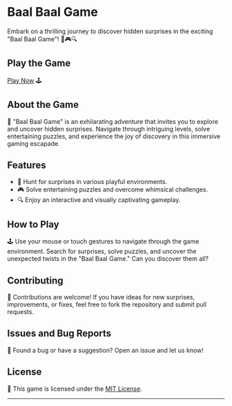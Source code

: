 # Baal Baal Game

Embark on a thrilling journey to discover hidden surprises in the exciting "Baal Baal Game"! 🎉🎮🔍

## Play the Game

[Play Now](https://aryan0-1maurya.github.io/balls) 🕹️

## About the Game

📜 "Baal Baal Game" is an exhilarating adventure that invites you to explore and uncover hidden surprises. Navigate through intriguing levels, solve entertaining puzzles, and experience the joy of discovery in this immersive gaming escapade.

## Features

- 🎉 Hunt for surprises in various playful environments.
- 🎮 Solve entertaining puzzles and overcome whimsical challenges.
- 🔍 Enjoy an interactive and visually captivating gameplay.

## How to Play

🕹️ Use your mouse or touch gestures to navigate through the game environment. Search for surprises, solve puzzles, and uncover the unexpected twists in the "Baal Baal Game." Can you discover them all?

## Contributing

🤝 Contributions are welcome! If you have ideas for new surprises, improvements, or fixes, feel free to fork the repository and submit pull requests.

## Issues and Bug Reports

🐛 Found a bug or have a suggestion? Open an issue and let us know!

## License

📄 This game is licensed under the [MIT License](LICENSE).

---
